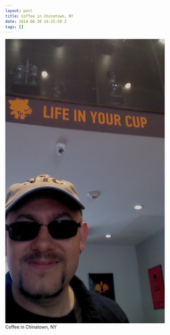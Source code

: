```yaml
---
layout: post
title: Coffee in Chinatown, NY
date: 2014-06-30 14:25:50 Z
tags: []
---
```

![](/media/2014/06/90354270789.jpg)
Coffee in Chinatown, NY
